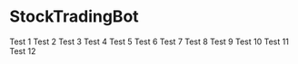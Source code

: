 # StockTradingBot
Test 1
Test 2
Test 3
Test 4
Test 5
Test 6
Test 7
Test 8
Test 9
Test 10
Test 11
Test 12